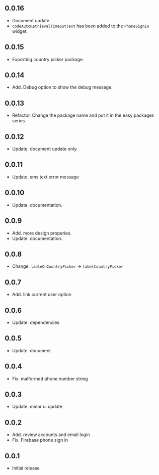 ## 0.0.16

- Document update
- `codeAutoRetrievalTimeoutText` has been added to the `PhoneSignIn` widget.

## 0.0.15

- Exporting country picker package.

## 0.0.14

- Add. Debug option to show the debug message.

## 0.0.13

- Refactor. Change the package name and put it in the easy packages series.

## 0.0.12

- Update. document update only.

## 0.0.11

- Update. sms text error message

## 0.0.10

- Update. documentation.

## 0.0.9

- Add. more design properies.
- Update. documentation.

## 0.0.8

- Change. `lableOnCountryPicker` -> `labelCountryPicker`

## 0.0.7

- Add. link current user option

## 0.0.6

- Update. dependencies

## 0.0.5

- Update. document

## 0.0.4

- Fix. malformed phone number string

## 0.0.3

- Update. minor ui update

## 0.0.2

- Add. review accounts and email login
- Fix. Firebase phone sign in

## 0.0.1

- Initial release
